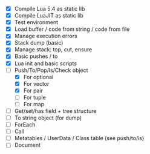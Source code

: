 - [x] Compile Lua 5.4 as static lib
- [x] Compile LuaJIT as static lib
- [x] Test environment
- [x] Load buffer / code from string / code from file
- [x] Manage execution errors
- [x] Stack dump (basic)
- [x] Manage stack: top, cut, ensure
- [x] Basic pushes / to
- [x] Lua init and basic scripts
- [ ] Push/To/Pop/Is/Check object
  - [x] For optional
  - [x] For vector
  - [x] For pair
  - [ ] For tuple
  - [ ] For map
- [ ] Get/set/has field + tree structure
- [ ] To string object (for dump)
- [ ] ForEach
- [ ] Call
- [ ] Metatables / UserData / Class table (see push/to/is)
- [ ] Document

